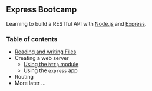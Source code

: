 ## Express Bootcamp

Learning to build a RESTful API with [Node.js](https://nodejs.org/en/) and [Express](https://expressjs.com/).

### Table of contents

- [Reading and writing Files](https://github.com/ychinamale/expressBootcamp/tree/be56bc8d68e84a654077311029702a8146017553)
- Creating a web server
  - [Using the `http` module](https://github.com/ychinamale/expressBootcamp/tree/20a9d1b8b17f50f5ea1d62549039a92f63f09e57)
  - Using the `express` app
- Routing
- More later ...

 
